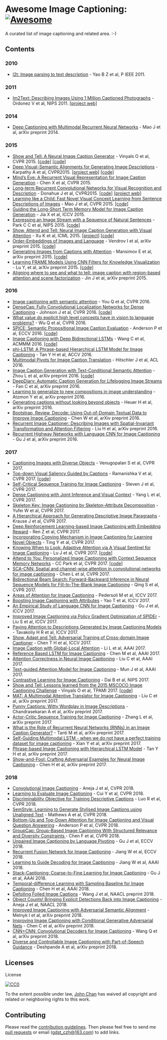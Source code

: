 # Awesome Image Captioning:[![Awesome](https://awesome.re/badge.svg)](https://awesome.re)
A curated list of image captioning and related area. :-)

## Contents

### 2010
* [I2t: Image parsing to text description](https://ieeexplore.ieee.org/abstract/document/5487377/) - Yao B Z et al, P IEEE 2011.

### 2011
* [Im2Text: Describing Images Using 1 Million Captioned Photographs](http://tamaraberg.com/papers/generation_nips2011.pdf) - Ordonez V et al, NIPS 2011. [[project web]](http://vision.cs.stonybrook.edu/~vicente/sbucaptions/)

### 2014
* [Deep Captioning with Multimodal Recurrent Neural Networks](http://arxiv.org/abs/1412.6632) - Mao J et al, arXiv preprint 2014.

### 2015
* [Show and Tell: A Neural Image Caption Generator](http://arxiv.org/abs/1411.4555) - Vinyals O et al, CVPR 2015. [[code]](https://github.com/karpathy/neuraltalk) [[code]](https://github.com/zsdonghao/Image-Captioning)
* [Deep Visual-Semantic Alignments for Generating Image Descriptions](http://arxiv.org/abs/1412.2306) - Karpathy A et al, CVPR2015. [[project web]](http://cs.stanford.edu/people/karpathy/deepimagesent/) [[code]](https://github.com/karpathy/neuraltalk)
* [Mind’s Eye: A Recurrent Visual Representation for Image Caption Generation](http://www.cs.cmu.edu/~xinleic/papers/cvpr15_rnn.pdf) - Chen X et al, CVPR 2015.
* [Long-term Recurrent Convolutional Networks for Visual Recognition and Description](http://arxiv.org/abs/1411.4389) - Donahue J et al, CVPR2015. [[code]](https://github.com/BVLC/caffe/pull/2033) [[project web]](http://jeffdonahue.com/lrcn/)
* [Learning like a Child: Fast Novel Visual Concept Learning from Sentence Descriptions of Images](http://arxiv.org/abs/1504.06692) - Mao J et al, CVPR 2015. [[code]](https://github.com/mjhucla/NVC-Dataset)
* [Guiding the Long-Short Term Memory Model for Image Caption Generation](https://arxiv.org/abs/1509.04942) - Jia X et al, ICCV 2015.
* [Expressing an Image Stream with a Sequence of Natural Sentences](http://papers.nips.cc/paper/5776-expressing-an-image-stream-with-a-sequence-of-natural-sentences.pdf) - Park C C et al, NIPS 2015. [[code]](https://github.com/cesc-park/CRCN)
* [Show, Attend and Tell: Neural Image Caption Generation with Visual Attention](http://arxiv.org/abs/1502.03044) - Xu K et al, ICML 2015. [[project]](http://kelvinxu.github.io/projects/capgen.html) [[code]](https://github.com/yunjey/show-attend-and-tell-tensorflow)
* [Order-Embeddings of Images and Language](http://arxiv.org/abs/1511.06361) - Vendrov I et al, arXiv preprint 2015. [[code]](https://github.com/ivendrov/order-embedding)
* [Generating Images from Captions with Attention](http://arxiv.org/abs/1511.02793) - Mansimov E et al, arXiv preprint 2015. [[code]](https://github.com/emansim/text2image)
* [Learning FRAME Models Using CNN Filters for Knowledge Visualization](http://arxiv.org/abs/1509.08379) - Lu Y, et al, arXiv preprint 2015. [[code]](http://www.stat.ucla.edu/~yang.lu/project/deepFrame/doc/deepFRAME_1.1.zip) 
* [Aligning where to see and what to tell: image caption with region-based attention and scene factorization](http://arxiv.org/abs/1506.06272) - Jin J et al, arXiv preprint 2015.

### 2016
* [Image captioning with semantic attention](https://arxiv.org/abs/1603.03925) - You Q et al, CVPR 2016.
* [DenseCap: Fully Convolutional Localization Networks for Dense Captioning](http://arxiv.org/abs/1511.07571) - Johnson J et al, CVPR 2016. [[code]](https://github.com/jcjohnson/densecap)
* [What value do explicit high level concepts have in vision to language problems?](http://arxiv.org/abs/1506.01144) - Wu Q et al, CVPR 2016.
* [SPICE: Semantic Propositional Image Caption Evaluation](http://www.panderson.me/images/SPICE.pdf) - Anderson P et al, ECCV 2016. [[code]](https://github.com/peteanderson80/SPICE)
* [Image Captioning with Deep Bidirectional LSTMs](http://arxiv.org/abs/1604.00790) - Wang C et al, ACMMM 2016. [[code]](https://github.com/deepsemantic/image_captioning)
* [phi-LSTM: A Phrase-based Hierarchical LSTM Model for Image Captioning](http://arxiv.org/abs/1608.05813) - Tan Y H et al, ACCV 2016.
* [Multimodal Pivots for Image Caption Translation](http://arxiv.org/abs/1511.02793) - Hitschler J et al, ACL 2016.
* [Image Caption Generation with Text-Conditional Semantic Attention](https://arxiv.org/abs/1606.04621) - Zhou L et al, arXiv preprint 2016. [[code]](https://github.com/LuoweiZhou/e2e-gLSTM-sc)
* [DeepDiary: Automatic Caption Generation for Lifelogging Image Streams](http://arxiv.org/abs/1608.03819) - Fan C et al, arXiv preprint 2016.
* [Learning to generalize to new compositions in image understanding](http://arxiv.org/abs/1608.07639) - Atzmon Y et al, arXiv preprint 2016.
* [Generating captions without looking beyond objects](https://arxiv.org/abs/1610.03708) - Heuer H et al, arXiv preprint 2016.
* [Bootstrap, Review, Decode: Using Out-of-Domain Textual Data to Improve Image Captioning](https://arxiv.org/abs/1611.05321) - Chen W et al, arXiv preprint 2016.
* [Recurrent Image Captioner: Describing Images with Spatial-Invariant Transformation and Attention Filtering](https://arxiv.org/abs/1612.04949) - Liu H et al, arXiv preprint 2016.
* [Recurrent Highway Networks with Language CNN for Image Captioning](https://arxiv.org/abs/1612.07086) - Gu J et al, arXiv preprint  2016.

### 2017
* [Captioning Images with Diverse Objects](http://arxiv.org/abs/1606.07770) - Venugopalan S et al, CVPR 2017.
* [Top-down Visual Saliency Guided by Captions](https://arxiv.org/abs/1612.07360) - Ramanishka V et al, CVPR 2017. [[code]](https://github.com/VisionLearningGroup/caption-guided-saliency)
* [Self-Critical Sequence Training for Image Captioning](https://arxiv.org/abs/1612.00563) - Steven J et al, CVPR 2017.
* [Dense Captioning with Joint Inference and Visual Context](https://arxiv.org/abs/1611.06949) - Yang L et al, CVPR 2017.
* [Skeleton Key: Image Captioning by Skeleton-Attribute Decomposition](https://arxiv.org/abs/1704.06972) - Yufei W et al, CVPR 2017.
* [A Hierarchical Approach for Generating Descriptive Image Paragraphs](https://arxiv.org/abs/1611.06607) - Krause J et al, CVPR 2017.
* [Deep Reinforcement Learning-based Image Captioning with Embedding Reward](https://arxiv.org/abs/1704.03899) - Ren Z et al, CVPR 2017.
* [Incorporating Copying Mechanism in Image Captioning for Learning Novel Objects](https://arxiv.org/abs/1708.05271) - Ting Y et al, CVPR 2017.
* [Knowing When to Look: Adaptive Attention via A Visual Sentinel for Image Captioning](https://arxiv.org/abs/1612.01887) - Lu J et al, CVPR 2017. [[code]](https://github.com/jiasenlu/AdaptiveAttention)
* [Attend to You: Personalized Image Captioning with Context Sequence Memory Networks](https://arxiv.org/abs/1704.06485) - CC Park et al, CVPR 2017. [[code]](https://github.com/cesc-park/attend2u)
* [SCA-CNN: Spatial and channel-wise attention in convolutional networks for image captioning](https://arxiv.org/abs/1611.05594) - Chen L et al, CVPR 2017.
* [Bidirectional Beam Search: Forward-Backward Inference in Neural Sequence Models for Fill-In-The-Blank Image Captioning](https://arxiv.org/abs/1705.08759) - Qing S et al, CVPR 2017.
* [Areas of Attention for Image Captioning](https://arxiv.org/abs/1612.01033) - Pedersoli M et al, ICCV 2017.
* [Boosting Image Captioning with Attributes](https://arxiv.org/abs/1611.01646) - Yao T et al, ICCV 2017.
* [An Empirical Study of Language CNN for Image Captioning](https://arxiv.org/abs/1612.07086) - Gu J et al, ICCV 2017.
* [Improved Image Captioning via Policy Gradient Optimization of SPIDEr](https://arxiv.org/abs/1612.00370) - Liu S et al, ICCV 2017.
* [Paying Attention to Descriptions Generated by Image Captioning Models](https://arxiv.org/abs/1704.07434) - Tavakoliy H R et al, ICCV 2017.
* [Show, Adapt and Tell: Adversarial Training of Cross-domain Image Captioner](https://arxiv.org/abs/1705.00930) - Chen T H et al, ICCV 2017.
* [Image Caption with Global-Local Attention](https://www.aaai.org/ocs/index.php/AAAI/AAAI17/paper/download/14880/14291) - Li L et al, AAAI 2017.
* [Reference Based LSTM for Image Captioning](https://aaai.org/ocs/index.php/AAAI/AAAI17/paper/download/14249/14270) - Chen M et al, AAAI 2017.
* [Attention Correctness in Neural Image Captioning](https://arxiv.org/abs/1605.09553) - Liu C et al, AAAI 2017.
* [Text-guided Attention Model for Image Captioning](https://arxiv.org/abs/1612.03557) - Mun J et al, AAAI 2017.
* [Contrastive Learning for Image Captioning](https://arxiv.org/abs/1710.02534) - Dai B et al, NIPS 2017.
* [Show and Tell: Lessons learned from the 2015 MSCOCO Image Captioning Challenge](http://arxiv.org/abs/1609.06647) - Vinyals O et al, TPAMI 2017. [[code]](https://github.com/tensorflow/models/tree/master/im2txt)
* [MAT: A Multimodal Attentive Translator for Image Captioning](https://arxiv.org/abs/1702.05658) - Liu C et al, arXiv preprint  2017.
* [Punny Captions: Witty Wordplay in Image Descriptions](https://arxiv.org/abs/1704.08224) - Chandrasekaran A et al, arXiv preprint 2017.
* [Actor-Critic Sequence Training for Image Captioning](https://arxiv.org/abs/1706.09601) - Zhang L et al, arXiv preprint 2017.
* [What is the Role of Recurrent Neural Networks (RNNs) in an Image Caption Generator?](https://arxiv.org/abs/1708.02043) - Tanti M et al, arXiv preprint 2017.
* [Self-Guiding Multimodal LSTM - when we do not have a perfect training dataset for image captioning](https://arxiv.org/abs/1709.05038) - Xian Y et al, arXiv preprint 2017.
* [Phrase-based Image Captioning with Hierarchical LSTM Model](https://arxiv.org/abs/1711.05557) - Tan Y H et al, arXiv preprint 2017.
* [Show-and-Fool: Crafting Adversarial Examples for Neural Image Captioning](https://arxiv.org/abs/1712.02051) - Chen H et al, arXiv preprint 2017.

### 2018
* [Convolutional Image Captioning](https://arxiv.org/abs/1711.09151) - Aneja J et al, CVPR 2018.
* [Learning to Evaluate Image Captioning](https://arxiv.org/abs/1806.06422) - Cui Y et al, CVPR 2018.
* [Discriminability Objective for Training Descriptive Captions](https://arxiv.org/abs/1803.04376) - Luo R et al, CVPR 2018.
* [SemStyle: Learning to Generate Stylised Image Captions using Unaligned Text](https://arxiv.org/abs/1805.07030) - Mathews A et al, CVPR 2018.
* [Bottom-Up and Top-Down Attention for Image Captioning and Visual Question Answering](https://arxiv.org/abs/1707.07998) - Anderson P et al, CVPR 2018.
* [GroupCap: Group-Based Image Captioning With Structured Relevance and Diversity Constraints
](http://openaccess.thecvf.com/content_cvpr_2018/papers/Chen_GroupCap_Group-Based_Image_CVPR_2018_paper.pdf) - Chen F et al, CVPR 2018.
* [Unpaired Image Captioning by Language Pivoting](http://openaccess.thecvf.com/content_ECCV_2018/papers/Jiuxiang_Gu_Unpaired_Image_Captioning_ECCV_2018_paper.pdf) - Gu J et al, ECCV 2018.
* [Recurrent Fusion Network for Image Captioning](https://arxiv.org/abs/1807.09986) - Jiang W et al, ECCV 2018.
* [Learning to Guide Decoding for Image Captioning](https://arxiv.org/abs/1804.00887) - Jiang W et al, AAAI 2018.
* [Stack-Captioning: Coarse-to-Fine Learning for Image Captioning](https://arxiv.org/abs/1709.03376) - Gu J et al, AAAI 2018.
* [Temporal-difference Learning with Sampling Baseline for Image Captioning](http://eprints.lancs.ac.uk/123576/1/2018_4.pdf) - Chen H et al, AAAI 2018.
* [Defoiling Foiled Image Captions](https://arxiv.org/abs/1805.06549) - Wang J et al, NAACL preprint 2018.
* [Object Counts! Bringing Explicit Detections Back into Image Captioning](https://arxiv.org/abs/1805.00314) - Aneja J et al, NAACL 2018.
* [Improved Image Captioning with Adversarial Semantic Alignment](https://arxiv.org/abs/1805.00063) - Melnyk I et al, arXiv preprint 2018.
* [Improving Image Captioning with Conditional Generative Adversarial Nets](https://arxiv.org/abs/1805.07112) - Chen C et al, arXiv preprint 2018.
* [CNN+CNN: Convolutional Decoders for Image Captioning](https://arxiv.org/abs/1805.09019) - Wang Q et al, arXiv preprint 2018.
* [Diverse and Controllable Image Captioning with Part-of-Speech Guidance](https://arxiv.org/abs/1805.12589) - Deshpande A et al, arXiv preprint 2018.

## Licenses
License

[![CC0](http://i.creativecommons.org/p/zero/1.0/88x31.png)](http://creativecommons.org/publicdomain/zero/1.0/)

To the extent possible under law, [John Chan](https://github.com/zhjohnchan) has waived all copyright and related or neighboring rights to this work.

## Contributing
Please read the [contribution guidelines](contributing.md). Then please feel free to send me [pull requests](https://github.com/zhjohnchan/awesome-image-captioning/pulls) or email (gdst_czh@163.com) to add links. 
